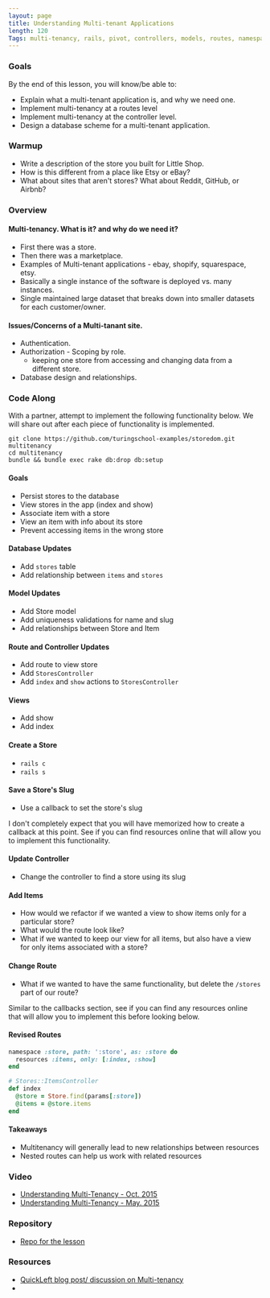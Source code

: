 ```yaml
---
layout: page
title: Understanding Multi-tenant Applications
length: 120
Tags: multi-tenancy, rails, pivot, controllers, models, routes, namespacing
---
```


### Goals

By the end of this lesson, you will know/be able to:

* Explain what a multi-tenant application is, and why we need one.
* Implement multi-tenancy at a routes level
* Implement multi-tenancy at the controller level.
* Design a database scheme for a multi-tenant application.

### Warmup

* Write a description of the store you built for Little Shop.
* How is this different from a place like Etsy or eBay?
* What about sites that aren't stores? What about Reddit, GitHub, or Airbnb?

### Overview

#### Multi-tenancy. What is it? and why do we need it?

* First there was a store.
* Then there was a marketplace.
* Examples of Multi-tenant applications - ebay, shopify, squarespace, etsy.
* Basically a single instance of the software is deployed vs. many instances.
* Single maintained large dataset that breaks down into smaller datasets for each customer/owner.

#### Issues/Concerns of a Multi-tanant site.

* Authentication.
* Authorization - Scoping by role.
  * keeping one store from accessing and changing data from a different store.
* Database design and relationships.

### Code Along

With a partner, attempt to implement the following functionality below. We will share out after each piece of functionality is implemented.

```
git clone https://github.com/turingschool-examples/storedom.git multitenancy
cd multitenancy
bundle && bundle exec rake db:drop db:setup
```

#### Goals

* Persist stores to the database
* View stores in the app (index and show)
* Associate item with a store
* View an item with info about its store
* Prevent accessing items in the wrong store


#### Database Updates

* Add `stores` table
* Add relationship between `items` and `stores`

#### Model Updates

* Add Store model
* Add uniqueness validations for name and slug
* Add relationships between Store and Item

#### Route and Controller Updates

* Add route to view store
* Add `StoresController`
* Add `index` and `show` actions to `StoresController`

#### Views

* Add show
* Add index

#### Create a Store

* `rails c`
* `rails s`

#### Save a Store's Slug

* Use a callback to set the store's slug

I don't completely expect that you will have memorized how to create a callback at this point. See if you can find resources online that will allow you to implement this functionality.

#### Update Controller

* Change the controller to find a store using its slug

#### Add Items

* How would we refactor if we wanted a view to show items only for a particular store?
* What would the route look like?
* What if we wanted to keep our view for all items, but also have a view for only items associated with a store?

#### Change Route

* What if we wanted to have the same functionality, but delete the `/stores` part of our route?

Similar to the callbacks section, see if you can find any resources online that will allow you to implement this before looking below.

#### Revised Routes

```rb
namespace :store, path: ':store', as: :store do
  resources :items, only: [:index, :show]
end
```

```rb
# Stores::ItemsController
def index
  @store = Store.find(params[:store])
  @items = @store.items
end
```

#### Takeaways

* Multitenancy will generally lead to new relationships between resources
* Nested routes can help us work with related resources

### Video

* [Understanding Multi-Tenancy - Oct. 2015](https://vimeo.com/142297870)
* [Understanding Multi-Tenancy - May. 2015](https://vimeo.com/128198524)

### Repository

* [Repo for the lesson](https://github.com/turingschool-examples/storedom)

### Resources

* [QuickLeft blog post/ discussion on Multi-tenancy](https://quickleft.com/blog/what-is-a-multi-tenant-application/)
*
